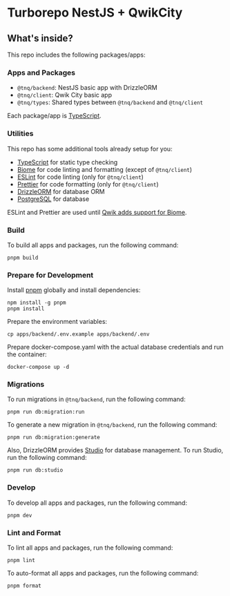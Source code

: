 # Turborepo NestJS + QwikCity

## What's inside?

This repo includes the following packages/apps:

### Apps and Packages

- `@tnq/backend`: NestJS basic app with DrizzleORM
- `@tnq/client`: Qwik City basic app
- `@tnq/types`: Shared types between `@tnq/backend` and `@tnq/client`

Each package/app is [TypeScript](https://www.typescriptlang.org/).

### Utilities

This repo has some additional tools already setup for you:

- [TypeScript](https://www.typescriptlang.org/) for static type checking
- [Biome](https://biomejs.dev/) for code linting and formatting (except of `@tnq/client`)
- [ESLint](https://eslint.org/) for code linting (only for `@tnq/client`)
- [Prettier](https://prettier.io) for code formatting (only for `@tnq/client`)
- [DrizzleORM](https://drizzle.dev/) for database ORM
- [PostgreSQL](https://www.postgresql.org/) for database

ESLint and Prettier are used until [Qwik adds support for Biome](https://github.com/QwikDev/qwik/issues/6648).

### Build

To build all apps and packages, run the following command:

```
pnpm build
```

### Prepare for Development

Install [pnpm](https://pnpm.io/) globally and install dependencies:

```
npm install -g pnpm
pnpm install
```

Prepare the environment variables:

```
cp apps/backend/.env.example apps/backend/.env
```

Prepare docker-compose.yaml with the actual database credentials and run the container:

```
docker-compose up -d
```

### Migrations

To run migrations in `@tnq/backend`, run the following command:

```
pnpm run db:migration:run
```

To generate a new migration in `@tnq/backend`, run the following command:

```
pnpm run db:migration:generate
```

Also, DrizzleORM provides [Studio](https://orm.drizzle.team/drizzle-studio/overview) for database management. 
To run Studio, run the following command:

```
pnpm run db:studio
```

### Develop

To develop all apps and packages, run the following command:

```
pnpm dev
```

### Lint and Format

To lint all apps and packages, run the following command:

```
pnpm lint
```

To auto-format all apps and packages, run the following command:

```
pnpm format
```
